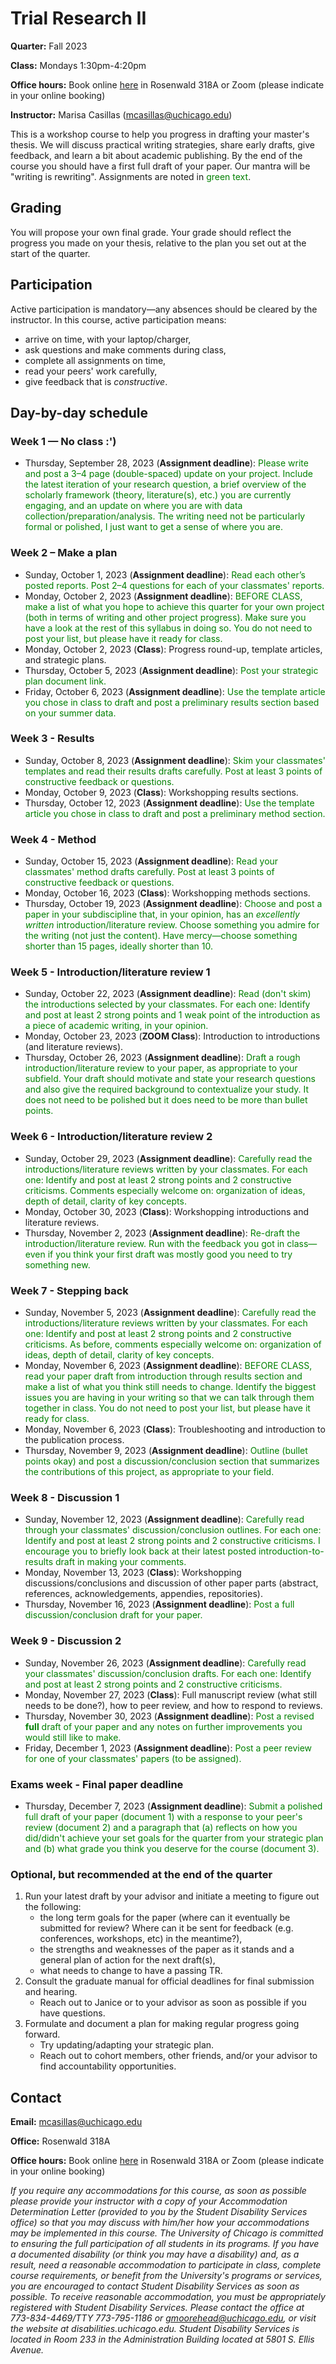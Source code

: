 # Trial Research II

**Quarter:** Fall 2023

**Class:** Mondays 1:30pm-4:20pm

**Office hours:** Book online [here](https://calendar.app.google/9DB3dUzBffuLWqHA9) in Rosenwald 318A or Zoom (please indicate in your online booking)

**Instructor:** Marisa Casillas (mcasillas@uchicago.edu)

This is a workshop course to help you progress in drafting your master's thesis. We will discuss practical writing strategies, share early drafts, give feedback, and learn a bit about academic publishing. By the end of the course you should have a first full draft of your paper. Our mantra will be "writing is rewriting". Assignments are noted in <span style="color:green">green text</span>.

## Grading 

You will propose your own final grade. Your grade should reflect the progress you made on your thesis, relative to the plan you set out at the start of the quarter.

## Participation

Active participation is mandatory—any absences should be cleared by the instructor. In this course, active participation means:

* arrive on time, with your laptop/charger,
* ask questions and make comments during class,
* complete all assignments on time,
* read your peers' work carefully,
* give feedback that is _constructive_.

## Day-by-day schedule

### Week 1 — No class :')

- Thursday, September 28, 2023 (**Assignment deadline**): <span style="color:green">Please write and post a 3–4 page (double-spaced) update on your project. Include the latest iteration of your research question, a brief overview of the scholarly framework (theory, literature(s), etc.) you are currently engaging, and an update on where you are with data collection/preparation/analysis. The writing need not be particularly formal or polished, I just want to get a sense of where you are.</span>

### Week 2 – Make a plan

- Sunday, October 1, 2023 (**Assignment deadline**): <span style="color:green">Read each other’s posted reports. Post 2–4 questions for each of your classmates' reports.</span>
- Monday, October 2, 2023 (**Assignment deadline**): <span style="color:green">BEFORE CLASS, make a list of what you hope to achieve this quarter for your own project (both in terms of writing and other project progress). Make sure you have a look at the rest of this syllabus in doing so. You do not need to post your list, but please have it ready for class.</span>
- Monday, October 2, 2023 (**Class**): Progress round-up, template articles, and strategic plans.
- Thursday, October 5, 2023 (**Assignment deadline**): <span style="color:green">Post your strategic plan document link.</span>
- Friday, October 6, 2023 (**Assignment deadline**): <span style="color:green">Use the template article you chose in class to draft and post a preliminary results section based on your summer data.</span>

### Week 3 - Results

- Sunday, October 8, 2023 (**Assignment deadline**): <span style="color:green">Skim your classmates' templates and read their results drafts carefully. Post at least 3 points of constructive feedback or questions.</span>
- Monday, October 9, 2023 (**Class**): Workshopping results sections.
- Thursday, October 12, 2023 (**Assignment deadline**): <span style="color:green">Use the template article you chose in class to draft and post a preliminary method section.</span>

### Week 4 - Method

- Sunday, October 15, 2023 (**Assignment deadline**): <span style="color:green">Read your classmates' method drafts carefully. Post at least 3 points of constructive feedback or questions.</span>
- Monday, October 16, 2023 (**Class**): Workshopping methods sections.
- Thursday, October 19, 2023 (**Assignment deadline**): <span style="color:green">Choose and post a paper in your subdiscipline that, in your opinion, has an _excellently written_ introduction/literature review. Choose something you admire for the writing (not just the content). Have mercy—choose something shorter than 15 pages, ideally shorter than 10.</span>

### Week 5 - Introduction/literature review 1

- Sunday, October 22, 2023 (**Assignment deadline**): <span style="color:green">Read (don't skim) the introductions selected by your classmates. For each one: Identify and post at least 2 strong points and 1 weak point of the introduction as a piece of academic writing, in your opinion.</span>
- Monday, October 23, 2023 (**ZOOM Class**): Introduction to introductions (and literature reviews).
- Thursday, October 26, 2023 (**Assignment deadline**): <span style="color:green">Draft a rough introduction/literature review to your paper, as appropriate to your subfield. Your draft should motivate and state your research questions and also give the required background to contextualize your study. It does not need to be polished but it does need to be more than bullet points.</span>

### Week 6 - Introduction/literature review 2

- Sunday, October 29, 2023 (**Assignment deadline**): <span style="color:green">Carefully read the introductions/literature reviews written by your classmates. For each one: Identify and post at least 2 strong points and 2 constructive criticisms. Comments especially welcome on: organization of ideas, depth of detail, clarity of key concepts.</span>
- Monday, October 30, 2023 (**Class**): Workshopping introductions and literature reviews.
- Thursday, November 2, 2023 (**Assignment deadline**): <span style="color:green">Re-draft the introduction/literature review. Run with the feedback you got in class—even if you think your first draft was mostly good you need to try something new.</span>

### Week 7 - Stepping back

- Sunday, November 5, 2023 (**Assignment deadline**): <span style="color:green">Carefully read the introductions/literature reviews written by your classmates. For each one: Identify and post at least 2 strong points and 2 constructive criticisms. As before, comments especially welcome on: organization of ideas, depth of detail, clarity of key concepts.</span>
- Monday, November 6, 2023 (**Assignment deadline**): <span style="color:green">BEFORE CLASS, read your paper draft from introduction through results section and make a list of what you think still needs to change. Identify the biggest issues you are having in your writing so that we can talk through them together in class. You do not need to post your list, but please have it ready for class.</span>
- Monday, November 6, 2023 (**Class**): Troubleshooting and introduction to the publication process.
- Thursday, November 9, 2023 (**Assignment deadline**): <span style="color:green">Outline (bullet points okay) and post a discussion/conclusion section that summarizes the contributions of this project, as appropriate to your field.</span>

### Week 8 - Discussion 1

- Sunday, November 12, 2023 (**Assignment deadline**): <span style="color:green">Carefully read through your classmates' discussion/conclusion outlines. For each one: Identify and post at least 2 strong points and 2 constructive criticisms. I encourage you to briefly look back at their latest posted introduction-to-results draft in making your comments.</span>
- Monday, November 13, 2023 (**Class**): Workshopping discussions/conclusions and discussion of other paper parts (abstract, references, acknowledgements, appendies, repositories).
- Thursday, November 16, 2023 (**Assignment deadline**): <span style="color:green">Post a full discussion/conclusion draft for your paper.</span>

### Week 9 - Discussion 2

- Sunday, November 26, 2023 (**Assignment deadline**): <span style="color:green">Carefully read your classmates' discussion/conclusion drafts. For each one: Identify and post at least 2 strong points and 2 constructive criticisms.</span>
- Monday, November 27, 2023 (**Class**): Full manuscript review (what still needs to be done?), how to peer review, and how to respond to reviews.
- Thursday, November 30, 2023 (**Assignment deadline**): <span style="color:green">Post a revised **full** draft of your paper and any notes on further improvements you would still like to make.</span>
- Friday, December 1, 2023 (**Assignment deadline**): <span style="color:green">Post a peer review for one of your classmates' papers (to be assigned).</span>


### Exams week - Final paper deadline

- Thursday, December 7, 2023 (**Assignment deadline**): <span style="color:green">Submit a polished full draft of your paper (document 1) with a response to your peer's review (document 2) and a paragraph that (a) reflects on how you did/didn't achieve your set goals for the quarter from your strategic plan and (b) what grade you think you deserve for the course (document 3).</span>

### Optional, but recommended at the end of the quarter
1. Run your latest draft by your advisor and initiate a meeting to figure out the following:
    - the long term goals for the paper (where can it eventually be submitted for review? Where can it be sent for feedback (e.g. conferences, workshops, etc) in the meantime?),
    - the strengths and weaknesses of the paper as it stands and a general plan of action for the next draft(s),
    - what needs to change to have a passing TR.
2. Consult the graduate manual for official deadlines for final submission and hearing.
    - Reach out to Janice or to your advisor as soon as possible if you have questions.
3. Formulate and document a plan for making regular progress going forward.
    - Try updating/adapting your strategic plan.
    - Reach out to cohort members, other friends, and/or your advisor to find accountability opportunities.


## Contact
**Email:** mcasillas@uchicago.edu

**Office:** Rosenwald 318A

**Office hours:** Book online [here](https://calendar.app.google/9DB3dUzBffuLWqHA9) in Rosenwald 318A or Zoom (please indicate in your online booking)


_If you require any accommodations for this course, as soon as possible please provide your instructor with a copy of your Accommodation Determination Letter (provided to you by the Student Disability Services office) so that you may discuss with him/her how your accommodations may be implemented in this course.
The University of Chicago is committed to ensuring the full participation of all students in its programs. If you have a documented disability (or think you may have a disability) and, as a result, need a reasonable accommodation to participate in class, complete course requirements, or benefit from the University's programs or services, you are encouraged to contact Student Disability Services as soon as possible. To receive reasonable accommodation, you must be appropriately registered with Student Disability Services.  Please contact the office at 773-834-4469/TTY 773-795-1186 or gmoorehead@uchicago.edu, or visit the website at disabilities.uchicago.edu.  Student Disability Services is located in Room 233 in the Administration Building located at 5801 S. Ellis Avenue._